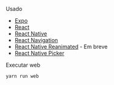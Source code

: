 Usado

- [Expo](https://expo.dev)
- [React](https://react.dev)
- [React Native](https://reactnative.dev)
- [React Navigation](https://reactnavigation.org/)
- [React Native Reanimated](https://docs.swmansion.com/react-native-reanimated/) - Em breve
- [React Native Picker](https://github.com/react-native-picker/picker)

Executar web
```
yarn run web
```